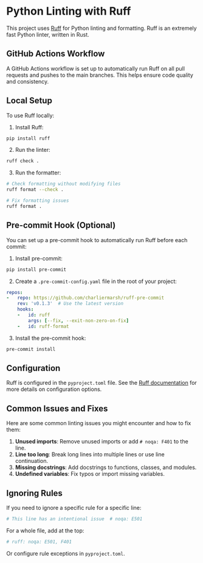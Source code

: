 # Python Linting with Ruff

This project uses [Ruff](https://github.com/charliermarsh/ruff) for Python linting and formatting. Ruff is an extremely fast Python linter, written in Rust.

## GitHub Actions Workflow

A GitHub Actions workflow is set up to automatically run Ruff on all pull requests and pushes to the main branches. This helps ensure code quality and consistency.

## Local Setup

To use Ruff locally:

1. Install Ruff:

```bash
pip install ruff
```

2. Run the linter:

```bash
ruff check .
```

3. Run the formatter:

```bash
# Check formatting without modifying files
ruff format --check .

# Fix formatting issues
ruff format .
```

## Pre-commit Hook (Optional)

You can set up a pre-commit hook to automatically run Ruff before each commit:

1. Install pre-commit:

```bash
pip install pre-commit
```

2. Create a `.pre-commit-config.yaml` file in the root of your project:

```yaml
repos:
-   repo: https://github.com/charliermarsh/ruff-pre-commit
    rev: 'v0.1.3'  # Use the latest version
    hooks:
    -   id: ruff
        args: [--fix, --exit-non-zero-on-fix]
    -   id: ruff-format
```

3. Install the pre-commit hook:

```bash
pre-commit install
```

## Configuration

Ruff is configured in the `pyproject.toml` file. See the [Ruff documentation](https://github.com/charliermarsh/ruff) for more details on configuration options.

## Common Issues and Fixes

Here are some common linting issues you might encounter and how to fix them:

1. **Unused imports**: Remove unused imports or add `# noqa: F401` to the line.
2. **Line too long**: Break long lines into multiple lines or use line continuation.
3. **Missing docstrings**: Add docstrings to functions, classes, and modules.
4. **Undefined variables**: Fix typos or import missing variables.

## Ignoring Rules

If you need to ignore a specific rule for a specific line:

```python
# This line has an intentional issue  # noqa: E501
```

For a whole file, add at the top:

```python
# ruff: noqa: E501, F401
```

Or configure rule exceptions in `pyproject.toml`. 